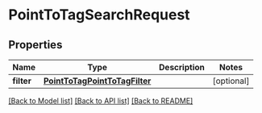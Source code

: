 # PointToTagSearchRequest

## Properties
Name | Type | Description | Notes
------------ | ------------- | ------------- | -------------
**filter** | [**PointToTagPointToTagFilter**](PointToTagPointToTagFilter.md) |  | [optional] 

[[Back to Model list]](../README.md#documentation-for-models) [[Back to API list]](../README.md#documentation-for-api-endpoints) [[Back to README]](../README.md)

